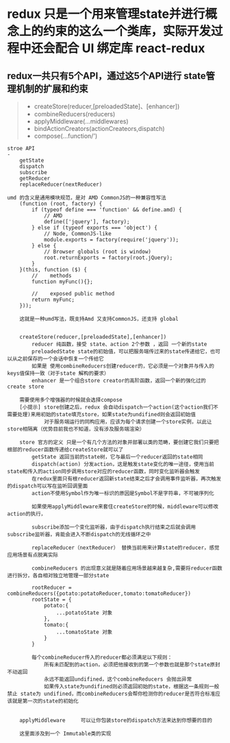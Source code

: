 redux 只是一个用来管理state并进行概念上的约束的这么一个类库，实际开发过程中还会配合 UI 绑定库 react-redux
===
 ## redux一共只有5个API，通过这5个API进行 state管理机制的扩展和约束
>* createStore(reducer,[preloadedState]、[enhancer])
>* combineReducers(reducers)
>* applyMiddleware(...middlewares)
>* bindActionCreators(actionCreateors,dispatch)
>* compose(...function/')

    stroe API
    -
        getState
        dispatch
        subscribe
        getReducer
        replaceReducer(nextReducer)

    umd 的含义是通用模块规范，是对 AMD CommonJS的一种兼容性写法
        (function (root, factory) {
            if (typeof define === 'function' && define.amd) {
                // AMD
                define(['jquery'], factory);
            } else if (typeof exports === 'object') {
                // Node, CommonJS-like
                module.exports = factory(require('jquery'));
            } else {
                // Browser globals (root is window)
                root.returnExports = factory(root.jQuery);
            }
        }(this, function ($) {
            //    methods
            function myFunc(){};

            //    exposed public method
            return myFunc;
        }));

        这就是一种umd写法，既支持Amd 又支持CommonJS，还支持 global


        createStore(reducer,[preloadedState],[enhancer])
            reducer 纯函数，接受 state、action 2个参数 ，返回 一个新的state
            preloadedState state的初始值，可以把服务端传过来的state传递给它，也可以从之前保存的一个会话中恢复一个传给它
            如果是 使用combineReducers创建reducer的，它必须是一个对象并与传入的keys值保持一致（对于state 解构的要求）
            enhancer 是一个组合store creator的高阶函数，返回一个新的强化过的create store

        需要使用多个增强器的时候就会选择compose
        [小提示] store创建之后，redux 会自动dispatch一个action(这个action我们不需要处理)来用初始的state填充store，如果state为undifined则会返回初始值
                对于服务端运行的同构应用，应该为每个请求创建一个store实例，以此让store相隔离（优势目前我也不知道，没有涉及服务端渲染）

        store 官方的定义 只是一个有几个方法的对象并部署以类的范畴，要创建它我们只要把根部的reducer函数传递给createStore就可以了
            getState 返回当前的state树，它与最后一个reducer返回的state相同
            dispatch(action) 分发action，这是触发state变化的唯一途径，使用当前state和传入的action同步调用store对应的reducer函数，同时变化监听器会触发
            在redux里面只有根reducer返回新state结束之后才会调用事件监听器，再次触发的dispatch可以写在监听回调里面
            action不使用Symbol作为唯一标识的原因是Symbol不是字符串，不可被序列化

            如果使用applyMiddleware来套住createStore的时候，middleware可以修改action的执行，

            subscribe添加一个变化监听器，由于dispatch执行结束之后就会调用subscribe监听器，肯能会进入不断dispatch的无线循环之中

            replaceReducer（nextReducer） 替换当前用来计算state的reducer，感觉应用场景有点脱离实际

            combineReducers 的出现意义就是随着应用场景越来越复杂,需要将reducer函数进行拆分，各自相对独立地管理一部分state

            rootReducer = combineReducers({potato:potatoReducer,tomato:tomatoReducer})
            rootState = {
                potato:{
                    ...potatoState 对象
                },
                tomato:{
                    ...tomatoState 对象
                }
            }

            每个combineReducer传入的reducer都必须满足以下规则：
                所有未匹配到的action，必须把他接收到的第一个参数也就是那个state原封不动返回
                永远不能返回undifined，这个combineReducers 会抛出异常
                如果传入state为undifined则必须返回初始的state，根据这一条规则一般禁止 state为 undifined，而combineReducers会帮你检测你的reducer是否符合标准应该就是第一次的state的初始化


        applyMiddleware     可以让你包装store的dispatch方法来达到你想要的目的

        这里面涉及到一个 Immutable类的实现

